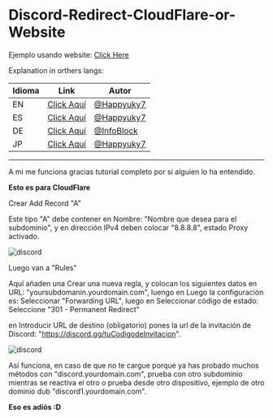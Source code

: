 # Discord-Redirect-CloudFlare-or-Website

Ejemplo usando website: [Click Here](https://github.com/Happyuky7/Discord-Redirect-CloudFlare-or-Website/blob/master/index.html)

Explanation in orthers langs:


| Idioma | Link | Autor |
| --- | --- | --- |
| EN | [Click Aquí](https://github.com/Happyuky7/Discord-Redirect-CloudFlare-or-Website/blob/master/README.md) | [@Happyuky7](https://github.com/Happyuky7) |
| ES | [Click Aquí](https://github.com/Happyuky7/Discord-Redirect-CloudFlare-or-Website/blob/master/README_ES.md) | [@Happyuky7](https://github.com/Happyuky7) |
| DE | [Click Aquí](https://github.com/Happyuky7/Discord-Redirect-CloudFlare-or-Website/blob/master/README_DE.md) | [@InfoBlock](https://github.com/InfoBlock) |
| JP | [Click Aquí](https://github.com/Happyuky7/Discord-Redirect-CloudFlare-or-Website/blob/master/README_JP.md) | [@Happyuky7](https://github.com/Happyuky7) |

---

A mi me funciona gracias tutorial completo por si alguien lo ha entendido.

**Esto es para CloudFlare**

Crear Add Record "A"

Este tipo "A" debe contener en Nombre: "Nombre que desea para el subdominio", y en dirección IPv4 deben colocar "8.8.8.8", estado Proxy activado.


<img src="https://raw.githubusercontent.com/Happyuky7/Discord-Redirect-CloudFlare-or-Website/master/5YtzR.png" alt="discord"/>


Luego van a "Rules"

Aquí añaden una Crear una nueva regla, y colocan los siguientes datos en URL: "yoursubdomanin.yourdomain.com", luengo en Luego la configuración es: Seleccionar "Forwarding URL", luego en Seleccionar código de estado: Seleccione "301 - Permanent Redirect"

en Introducir URL de destino (obligatorio) pones la url de la invitación de Discord: "https://discord.gg/tuCodigodeInvitacion".

<img src="https://raw.githubusercontent.com/Happyuky7/Discord-Redirect-CloudFlare-or-Website/master/oBufr.png" alt="discord"/>

Así funciona, en caso de que no te cargue porque ya has probado muchos métodos con "discord.yourdomain.com", prueba con otro subdominio mientras se reactiva el otro o prueba desde otro dispositivo, ejemplo de otro dominio dub "discord1.yourdomain.com".

**Eso es adiós :D**
